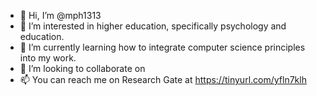 - 👋 Hi, I’m @mph1313
- 👀 I’m interested in higher education, specifically psychology and education.
- 🌱 I’m currently learning how to integrate computer science principles into my work.
- 💞️ I’m looking to collaborate on 
- 📫 You can reach me on Research Gate at https://tinyurl.com/yfln7klh

<!---
mph1313/mph1313 is a ✨ special ✨ repository because its `README.md` (this file) appears on your GitHub profile.
You can click the Preview link to take a look at your changes.
--->
